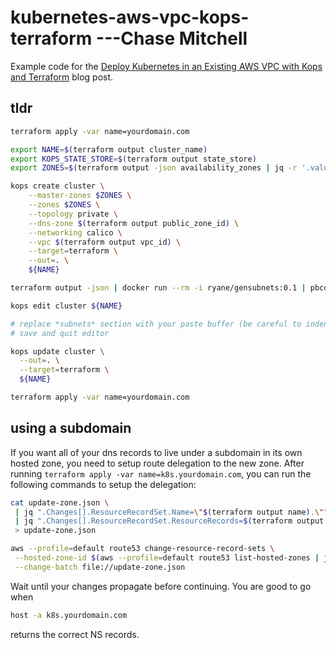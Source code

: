 # kubernetes-aws-vpc-kops-terraform ---Chase Mitchell

Example code for
the
[Deploy Kubernetes in an Existing AWS VPC with Kops and Terraform](https://ryaneschinger.com/blog/kubernetes-aws-vpc-kops-terraform/) blog
post.

## tldr

```bash
terraform apply -var name=yourdomain.com

export NAME=$(terraform output cluster_name)
export KOPS_STATE_STORE=$(terraform output state_store)
export ZONES=$(terraform output -json availability_zones | jq -r '.value|join(",")')

kops create cluster \
    --master-zones $ZONES \
    --zones $ZONES \
    --topology private \
    --dns-zone $(terraform output public_zone_id) \
    --networking calico \
    --vpc $(terraform output vpc_id) \
    --target=terraform \
    --out=. \
    ${NAME}

terraform output -json | docker run --rm -i ryane/gensubnets:0.1 | pbcopy

kops edit cluster ${NAME}

# replace *subnets* section with your paste buffer (be careful to indent properly)
# save and quit editor

kops update cluster \
  --out=. \
  --target=terraform \
  ${NAME}

terraform apply -var name=yourdomain.com
```

## using a subdomain

If you want all of your dns records to live under a subdomain in its own hosted
zone, you need to setup route delegation to the new zone. After running
`terraform apply -var name=k8s.yourdomain.com`, you can run the following
commands to setup the delegation:

```bash
cat update-zone.json \
 | jq ".Changes[].ResourceRecordSet.Name=\"$(terraform output name).\"" \
 | jq ".Changes[].ResourceRecordSet.ResourceRecords=$(terraform output -json name_servers | jq '.value|[{"Value": .[]}]')" \
 > update-zone.json

aws --profile=default route53 change-resource-record-sets \
 --hosted-zone-id $(aws --profile=default route53 list-hosted-zones | jq -r '.HostedZones[] | select(.Name=="yourdomain.com.") | .Id' | sed 's/\/hostedzone\///') \
 --change-batch file://update-zone.json
```

Wait until your changes propagate before continuing. You are good to go when

```bash
host -a k8s.yourdomain.com
```

returns the correct NS records.
